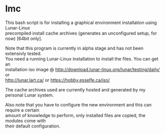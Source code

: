 # lmc
This bash script is for installing a graphical environment installation using Lunar-Linux  
precompiled install cache archives (generates an unconfigured setup, for now) [64bit only].  

Note that this program is currently in alpha stage and has not been extensivly tested.  
You need a running Lunar-Linux installation to install the files. You can get an  
installation iso image @ http://download.lunar-linux.org/lunar/testing/daily/ or  
http://lunar.lart.ca/ or https://hobby.esselfe.ca/iso/  

The cache archives used are currently hosted and generated by my personal Lunar system.  

Also note that you have to configure the new environment and this can require a certain  
amount of knowledge to perform, only installed files are copied, the modules come with  
their default configuration.  
